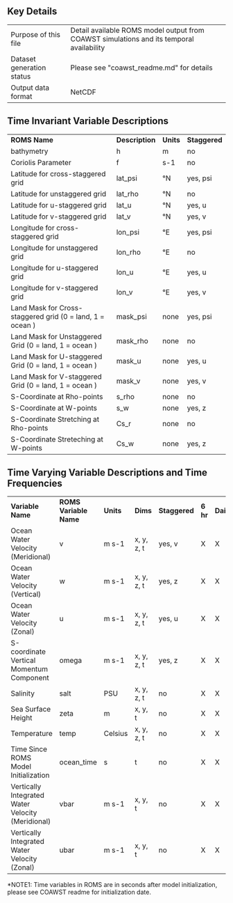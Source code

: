 ## Key Details

| | |
|:-----|:-----|
| Purpose of this file | Detail available ROMS model output from COAWST simulations and its temporal availability |
| Dataset generation status | Please see "coawst_readme.md" for details |
| Output data format | NetCDF |



## Time Invariant Variable Descriptions

| | | | |
|:-----|:-----|:-----|:-----|
| **ROMS Name** | **Description** | **Units** | **Staggered** |
| bathymetry | h | m | no |
| Coriolis Parameter | f | s-1| no | 
| Latitude for cross-staggered grid | lat_psi | °N | yes, psi |  
| Latitude for unstaggered grid | lat_rho | °N | no | 
| Latitude for u-staggered grid | lat_u | °N | yes, u | 
| Latitude for v-staggered grid | lat_v | °N | yes, v |
| Longitude for cross-staggered grid | lon_psi |  °E | yes, psi |
| Longitude for unstaggered grid | lon_rho | °E | no |
| Longitude for u-staggered grid | lon_u | °E | yes, u |
| Longitude for v-staggered grid | lon_v | °E | yes, v |
| Land Mask for Cross-staggered grid (0 = land, 1 = ocean ) | mask_psi |  none | yes, psi |
| Land Mask for Unstaggered Grid (0 = land, 1 = ocean ) | mask_rho | none | no |
| Land Mask for U-staggered Grid (0 = land, 1 = ocean ) | mask_u | none | yes, u | 
| Land Mask for V-staggered Grid (0 = land, 1 = ocean ) | mask_v | none | yes, v  |
| S-Coordinate at Rho-points | s_rho | none | no |
| S-Coordinate at W-points | s_w | none | yes, z |
| S-Coordinate Stretching at Rho-points | Cs_r | none | no |
| S-Coordinate Streteching at W-points | Cs_w | none | yes, z |


## Time Varying Variable Descriptions and Time Frequencies

| | | | | | | | |
|:-----|:-----|:-----|:-----|:-----|:-----|:-----|:-----|
| **Variable Name** | **ROMS Variable Name** | **Units** | **Dims** | **Staggered** | **6 hr** | **Daily** | **Monthly** |
| Ocean Water Velocity (Meridional) | v | m s-1 | x, y, z, t | yes, v | X | X | X |
| Ocean Water Velocity (Vertical) | w | m s-1 | x, y, z, t | yes, z | X | X | X |
| Ocean Water Velocity (Zonal) | u | m s-1 | x, y, z, t | yes, u | X | X | X |
| S-coordinate Vertical Momentum Component | omega | m s-1 | x, y, z, t | yes, z | X | X | X |
| Salinity | salt | PSU | x, y, z, t | no | X | X | X |
| Sea Surface Height | zeta | m | x, y, t | no | X | X | X |
| Temperature | temp | Celsius | x, y, z, t | no | X | X | X |
| Time Since ROMS Model Initialization | ocean_time | s | t | no | X | X | X | 
| Vertically Integrated Water Velocity (Meridional) | vbar | m s-1 | x, y, t | no | X | X | X |
| Vertically Integrated Water Velocity (Zonal) | ubar | m s-1 | x, y, t | no | X | X | X |

*NOTE1: Time variables in ROMS are in seconds after model initialization, please see COAWST readme for initialization date.
